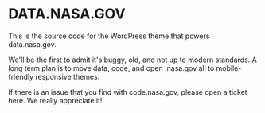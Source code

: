 DATA.NASA.GOV
=================

This is the source code for the WordPress theme that powers data.nasa.gov.


We'll be the first to admit it's buggy, old, and not up to modern standards. A long term plan is to move data, code, and open .nasa.gov all to mobile-friendly responsive themes.

If there is an issue that you find with code.nasa.gov, please open a ticket here. We really appreciate it!